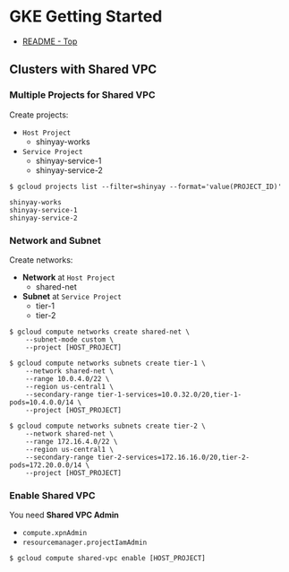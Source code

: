 # GKE Getting Started
- [README - Top](README.md)

## Clusters with Shared VPC
### Multiple Projects for Shared VPC
Create projects:

- `Host Project`
  - shinyay-works
- `Service Project`
  - shinyay-service-1
  - shinyay-service-2

```
$ gcloud projects list --filter=shinyay --format='value(PROJECT_ID)'

shinyay-works
shinyay-service-1
shinyay-service-2
```

### Network and Subnet
Create networks:

- **Network** at `Host Project`
  - shared-net
- **Subnet** at `Service Project`
  - tier-1
  - tier-2

```
$ gcloud compute networks create shared-net \
    --subnet-mode custom \
    --project [HOST_PROJECT]
```

```
$ gcloud compute networks subnets create tier-1 \
    --network shared-net \
    --range 10.0.4.0/22 \
    --region us-central1 \
    --secondary-range tier-1-services=10.0.32.0/20,tier-1-pods=10.4.0.0/14 \
    --project [HOST_PROJECT]

$ gcloud compute networks subnets create tier-2 \
    --network shared-net \
    --range 172.16.4.0/22 \
    --region us-central1 \
    --secondary-range tier-2-services=172.16.16.0/20,tier-2-pods=172.20.0.0/14 \
    --project [HOST_PROJECT]
```

### Enable Shared VPC
You need **Shared VPC Admin**
- `compute.xpnAdmin`
- `resourcemanager.projectIamAdmin`

```
$ gcloud compute shared-vpc enable [HOST_PROJECT]
```